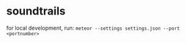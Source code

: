 # soundtrails

for local development, run: 
```meteor --settings settings.json --port <portnumber>```
